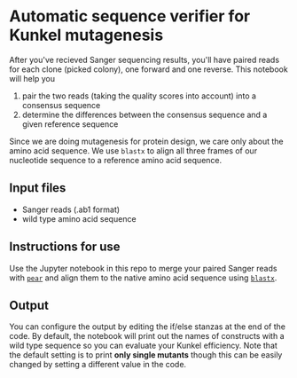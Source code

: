 # Automatic sequence verifier for Kunkel mutagenesis 

After you've recieved Sanger sequencing results, you'll have paired reads for each clone (picked colony), one forward and one reverse. This notebook will help you 

1. pair the two reads (taking the quality scores into account) into a consensus sequence 
2. determine the differences between the consensus sequence and a given reference sequence 

Since we are doing mutagenesis for protein design, we care only about the amino acid sequence. We use `blastx` to align all three frames of our nucleotide sequence to a reference amino acid sequence. 

## Input files 

+ Sanger reads (.ab1 format) 
+ wild type amino acid sequence 

## Instructions for use 

Use the Jupyter notebook in this repo to merge your paired Sanger reads with [`pear`](http://sco.h-its.org/exelixis/web/software/pear/) and align them to the native amino acid sequence using [`blastx`](http://blast.ncbi.nlm.nih.gov/Blast.cgi). 

## Output 

You can configure the output by editing the if/else stanzas at the end of the code. By default, the notebook will print out the names of constructs with a wild type sequence so you can evaluate your Kunkel efficiency. Note that the default setting is to print **only single mutants** though this can be easily changed by setting a different value in the code. 
